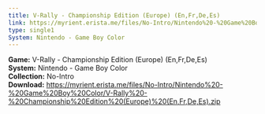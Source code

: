 ```yaml
---
title: V-Rally - Championship Edition (Europe) (En,Fr,De,Es)
link: https://myrient.erista.me/files/No-Intro/Nintendo%20-%20Game%20Boy%20Color/V-Rally%20-%20Championship%20Edition%20(Europe)%20(En,Fr,De,Es).zip
type: single1
System: Nintendo - Game Boy Color
---
```

<b>Game:</b> V-Rally - Championship Edition (Europe) (En,Fr,De,Es)<br>
<b>System:</b> Nintendo - Game Boy Color<br>
<b>Collection:</b> No-Intro<br>
<b>Download:</b> https://myrient.erista.me/files/No-Intro/Nintendo%20-%20Game%20Boy%20Color/V-Rally%20-%20Championship%20Edition%20(Europe)%20(En,Fr,De,Es).zip